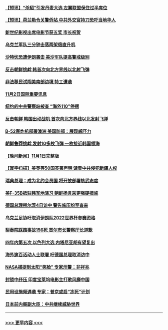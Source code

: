#### [【短讯】“杀貂”引发丹麦大选 左翼联盟保住过半席位](../pages/prog202/a103565827.md?t=11030150) 
#### [【短讯】荷兰勒令关警侨站 中共外交官持刀恐吓当地华人](../pages/prog202/a103565817.md?t=11030150) 
#### [新世纪影视出席电影节获五奖 市长祝贺](../pages/prog202/a103565584.md?t=11030150) 
#### [乌克兰军队三分钟击落两架俄直升机](../pages/prog202/a103565597.md?t=11030150) 
#### [沙特忧恐遭伊朗袭击 美沙军队提高警戒级别](../pages/prog202/a103565610.md?t=11030150) 
#### [反击朝鲜挑衅 韩首次向北方界线以北射飞弹](../pages/prog202/a103565572.md?t=11030150) 
#### [非法移民试闯美南部边境 特工遭袭](../pages/prog202/a103565605.md?t=11030150) 
#### [11月2日国际重要讯息](../pages/prog202/a103565567.md?t=11030150) 
#### [纽约的中共警察站被查 “海外110”停摆](../pages/prog202/a103565513.md?t=11030150) 
#### [反击朝鲜 韩国出动战机 首次向北方界线以北发射飞弹](../pages/prog202/a103565473.md?t=11030150) 
#### [B-52轰炸机部署澳洲 美国防部：展现威吓力](../pages/prog202/a103565458.md?t=11030150) 
#### [朝鲜鲁莽挑衅 发射10多枚飞弹 一枚接近韩国领海](../pages/prog202/a103565432.md?t=11030150) 
#### [【晚间新闻】11月1日完整版](../pages/prog202/a103565341.md?t=11030150) 
#### [【寰宇扫描】美英等50国签署声明 谴责中共侵犯新疆人权](../pages/prog202/a103565381.md?t=11030150) 
#### [瑞典总理：成为北约会员国 将开放部署核武态度](../pages/prog202/a103565412.md?t=11030150) 
#### [美F-35B抵驻韩军地演习 朝鲜扬言采更强硬措施](../pages/prog202/a103565368.md?t=11030150) 
#### [德国总理朔尔茨4日访中 警告施压纷至沓来](../pages/prog202/a103565194.md?t=11030150) 
#### [乌克兰足协吁取消伊朗队2022世界杯参赛资格](../pages/prog202/a103565002.md?t=11030150) 
#### [梨泰院踩踏事故156死 首尔市长警察厅长道歉](../pages/prog202/a103565021.md?t=11030150) 
#### [四年内第五次 以色列大选 内塔尼亚胡有望复出](../pages/prog202/a103565017.md?t=11030150) 
#### [海外逾百活动人士联署 吁德国总理取消访中](../pages/prog202/a103564875.md?t=11030150) 
#### [NASA捕捉到太阳“笑脸” 专家示警：非祥兆](../pages/prog202/a103564792.md?t=11030150) 
#### [封锁中纾压 印度宝莱坞电影主打歌风靡中国](../pages/prog202/a103564787.md?t=11030150) 
#### [民用设施频遇袭 专家：普京或启“冻死”计划](../pages/prog202/a103564777.md?t=11030150) 
#### [日本前内阁副大臣：中共继续威胁世界](../pages/prog202/a103564754.md?t=11030150) 

----
#### [ >>> 更早内容 <<< ](../indexes/prog202-earlier.md)
